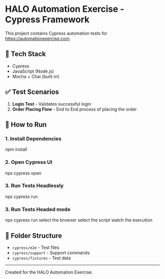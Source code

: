 # HALO Automation Exercise - Cypress Framework

This project contains Cypress automation tests for https://automationexercise.com.

## 📌 Tech Stack
- Cypress
- JavaScript (Node.js)
- Mocha + Chai (built-in)

## ✅ Test Scenarios
1. **Login Test** - Validates successful login
2. **Order Placing Flow** - End to End process of placing the order

## 🚀 How to Run

### 1. Install Dependencies
npm install


### 2. Open Cypress UI
npx cypress open

### 3. Run Tests Headlessly
npx cypress run

### 3. Run Tests Headed mode
npx cypress run
select the browser
select the script
watch the execution

## 📂 Folder Structure
- `cypress/e2e` - Test files
- `cypress/support` - Support commands
- `cypress/fixtures` - Test data

---

Created for the HALO Automation Exercise.